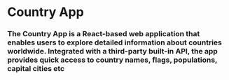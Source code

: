 # Country App

### The Country App is a React-based web application that enables users to explore detailed information about countries worldwide. Integrated with a third-party built-in API, the app provides quick access to country names, flags, populations, capital cities etc


